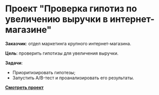 # Проект "Проверка гипотиз по увеличению выручки в интернет-магазине"

**Заказчик**: отдел маркетинга крупного интернет-магазина.

**Цель**: проверить гипотизы для увеличения выручки.

**Задачи**: 

 - Приоритизировать гипотезы;
 - Запустить A/B-тест и проанализировать его результаты.


**[Смотреть проект](https://github.com/Alie-in-Wonderland/data-analyst-projects/blob/main/%D0%93%D0%B8%D0%BF%D0%BE%D1%82%D0%B8%D0%B7%D1%8B%20%D0%BF%D0%BE%20%D1%83%D0%B2%D0%B5%D0%BB%D0%B8%D1%87%D0%B5%D0%BD%D0%B8%D1%8E%20%D0%B2%D1%8B%D1%80%D1%83%D1%87%D0%BA%D0%B8%20%D0%B8%D0%BD%D1%82%D0%B5%D1%80%D0%BD%D0%B5%D1%82-%D0%BC%D0%B0%D0%B3%D0%B0%D0%B7%D0%B8%D0%BD%D0%B0/revenue%20hypotheses.ipynb)**
